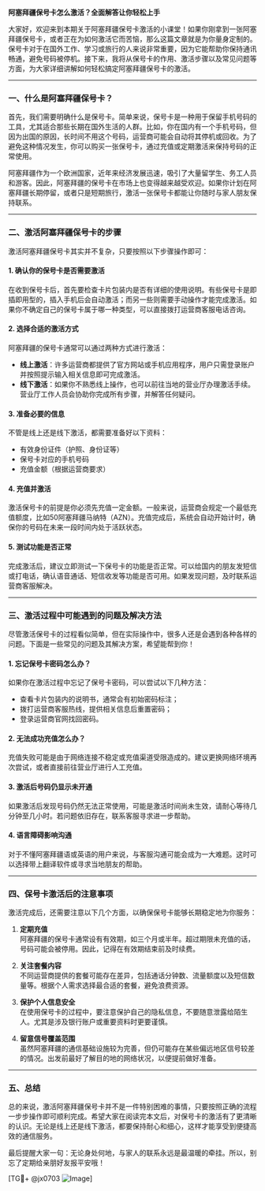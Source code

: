 **阿塞拜疆保号卡怎么激活？全面解答让你轻松上手**

大家好，欢迎来到本期关于阿塞拜疆保号卡激活的小课堂！如果你刚拿到一张阿塞拜疆保号卡，或者正在为如何激活它而苦恼，那么这篇文章就是为你量身定制的。保号卡对于在国外工作、学习或旅行的人来说非常重要，因为它能帮助你保持通讯畅通，避免号码被停机。接下来，我将从保号卡的作用、激活步骤以及常见问题等方面，为大家详细讲解如何轻松搞定阿塞拜疆保号卡的激活。

---

### 一、什么是阿塞拜疆保号卡？

首先，我们需要明确什么是保号卡。简单来说，保号卡是一种用于保留手机号码的工具，尤其适合那些长期在国外生活的人群。比如，你在国内有一个手机号码，但因为出国的原因，长时间不用这个号码，运营商可能会自动将其停机或回收。为了避免这种情况发生，你可以购买一张保号卡，通过充值或定期激活来保持号码的正常使用。

阿塞拜疆作为一个欧洲国家，近年来经济发展迅速，吸引了大量留学生、务工人员和游客。因此，阿塞拜疆的保号卡在市场上也变得越来越受欢迎。如果你计划在阿塞拜疆长期停留，或者只是短期旅行，激活一张保号卡都能让你随时与家人朋友保持联系。

---

### 二、激活阿塞拜疆保号卡的步骤

激活阿塞拜疆保号卡其实并不复杂，只要按照以下步骤操作即可：

#### 1. **确认你的保号卡是否需要激活**
   在收到保号卡后，首先要检查卡片包装内是否有详细的使用说明。有些保号卡是即插即用型的，插入手机后会自动激活；而另一些则需要手动操作才能完成激活。如果你不确定自己的保号卡属于哪一种类型，可以直接拨打运营商客服电话咨询。

#### 2. **选择合适的激活方式**
   阿塞拜疆的保号卡通常可以通过两种方式进行激活：
   - **线上激活**：许多运营商都提供了官方网站或手机应用程序，用户只需登录账户并按照提示输入相关信息即可完成激活。
   - **线下激活**：如果你不熟悉线上操作，也可以前往当地的营业厅办理激活手续。营业厅工作人员会协助你完成所有步骤，并解答任何疑问。

#### 3. **准备必要的信息**
   不管是线上还是线下激活，都需要准备好以下资料：
   - 有效身份证件（护照、身份证等）
   - 保号卡对应的手机号码
   - 充值金额（根据运营商要求）

#### 4. **充值并激活**
   激活保号卡的前提是你必须先充值一定金额。一般来说，运营商会规定一个最低充值额度，比如50阿塞拜疆马纳特（AZN）。充值完成后，系统会自动开始计时，确保你的号码在未来一段时间内处于活跃状态。

#### 5. **测试功能是否正常**
   完成激活后，建议立即测试一下保号卡的功能是否正常。可以给国内的朋友发短信或打电话，确认语音通话、短信收发等功能是否可用。如果发现问题，及时联系运营商客服解决。

---

### 三、激活过程中可能遇到的问题及解决方法

尽管激活保号卡的过程看似简单，但在实际操作中，很多人还是会遇到各种各样的问题。下面是一些常见的问题及其解决方案，希望能帮到你！

#### 1. **忘记保号卡密码怎么办？**
   如果你在激活过程中忘记了保号卡密码，可以尝试以下几种方法：
   - 查看卡片包装内的说明书，通常会有初始密码标注；
   - 拨打运营商客服热线，提供相关信息后重置密码；
   - 登录运营商官网找回密码。

#### 2. **无法成功充值怎么办？**
   充值失败可能是由于网络连接不稳定或充值渠道受限造成的。建议更换网络环境再次尝试，或者直接前往营业厅进行人工充值。

#### 3. **激活后号码仍显示未开通**
   如果激活后发现号码仍然无法正常使用，可能是激活时间尚未生效，请耐心等待几分钟至几小时。若问题依旧存在，联系客服寻求进一步帮助。

#### 4. **语言障碍影响沟通**
   对于不懂阿塞拜疆语或英语的用户来说，与客服沟通可能会成为一大难题。这时可以选择带上翻译软件或寻求当地朋友的帮助。

---

### 四、保号卡激活后的注意事项

激活完成后，还需要注意以下几个方面，以确保保号卡能够长期稳定地为你服务：

1. **定期充值**  
   阿塞拜疆的保号卡通常设有有效期，如三个月或半年。超过期限未充值的话，号码可能会被停用。因此，记得在有效期结束前及时续费。

2. **关注套餐内容**  
   不同运营商提供的套餐可能存在差异，包括通话分钟数、流量额度以及短信数量等。根据个人需求选择最合适的套餐，避免浪费资源。

3. **保护个人信息安全**  
   在使用保号卡的过程中，要注意保护自己的隐私信息，不要随意泄露给陌生人。尤其是涉及银行账户或重要资料时更要谨慎。

4. **留意信号覆盖范围**  
   虽然阿塞拜疆的通信基础设施较为完善，但仍可能存在某些偏远地区信号较差的情况。出发前最好了解目的地的网络状况，以便提前做好准备。

---

### 五、总结

总的来说，激活阿塞拜疆保号卡并不是一件特别困难的事情，只要按照正确的流程一步步操作即可顺利完成。希望大家在阅读完本文后，对保号卡的激活有了更清晰的认识。无论是线上还是线下激活，都要保持耐心和细心，这样才能享受到便捷高效的通信服务。

最后提醒大家一句：无论身处何地，与家人的联系永远是最温暖的牵挂。所以，别忘了定期给亲朋好友报平安哦！

[TG💪+ @jx0703 ![Image](https://github.com/user-attachments/assets/dbca1d08-cadb-493c-b0ec-ad6f7a83f270)]
